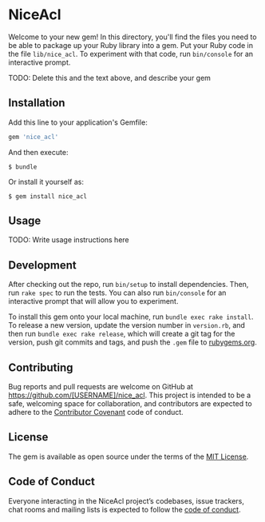 # NiceAcl

Welcome to your new gem! In this directory, you'll find the files you need to be able to package up your Ruby library into a gem. Put your Ruby code in the file `lib/nice_acl`. To experiment with that code, run `bin/console` for an interactive prompt.

TODO: Delete this and the text above, and describe your gem

## Installation

Add this line to your application's Gemfile:

```ruby
gem 'nice_acl'
```

And then execute:

    $ bundle

Or install it yourself as:

    $ gem install nice_acl

## Usage

TODO: Write usage instructions here

## Development

After checking out the repo, run `bin/setup` to install dependencies. Then, run `rake spec` to run the tests. You can also run `bin/console` for an interactive prompt that will allow you to experiment.

To install this gem onto your local machine, run `bundle exec rake install`. To release a new version, update the version number in `version.rb`, and then run `bundle exec rake release`, which will create a git tag for the version, push git commits and tags, and push the `.gem` file to [rubygems.org](https://rubygems.org).

## Contributing

Bug reports and pull requests are welcome on GitHub at https://github.com/[USERNAME]/nice_acl. This project is intended to be a safe, welcoming space for collaboration, and contributors are expected to adhere to the [Contributor Covenant](http://contributor-covenant.org) code of conduct.

## License

The gem is available as open source under the terms of the [MIT License](https://opensource.org/licenses/MIT).

## Code of Conduct

Everyone interacting in the NiceAcl project’s codebases, issue trackers, chat rooms and mailing lists is expected to follow the [code of conduct](https://github.com/[USERNAME]/nice_acl/blob/master/CODE_OF_CONDUCT.md).
